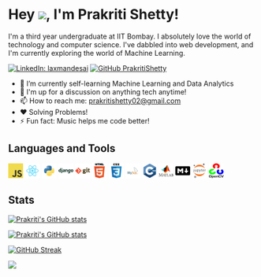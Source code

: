 # Hey <img src="https://raw.githubusercontent.com/MartinHeinz/MartinHeinz/master/wave.gif" width="30px">, I'm Prakriti Shetty!

I'm a third year undergraduate at IIT Bombay. I absolutely love the world of technology and computer science. I've dabbled into web development, and I'm currently exploring the world of Machine Learning.

[![LinkedIn: laxmandesai](https://img.shields.io/badge/-PrakritiShetty-blue?style=flat-square&logo=Linkedin&logoColor=white&link=https://www.linkedin.com/in/prakriti-shetty-0533991b9/)](https://www.linkedin.com/in/prakriti-shetty-0533991b9/)
[![GitHub PrakritiShetty](https://img.shields.io/github/followers/PrakritiShetty?label=follow&style=social)](https://github.com/PrakritiShetty)

- 🌱 I’m currently self-learning Machine Learning and Data Analytics
- 💬 I'm up for a discussion on anything tech anytime!
- 📫 How to reach me: [prakritishetty02@gmail.com](mailto:prakritishetty02@gmail.com)
- ❤️ Solving Problems!
- ⚡ Fun fact: Music helps me code better!

## Languages and Tools

<code><img height="30" src="https://raw.githubusercontent.com/github/explore/80688e429a7d4ef2fca1e82350fe8e3517d3494d/topics/javascript/javascript.png"></code>
<code><img height="30" src="https://raw.githubusercontent.com/github/explore/80688e429a7d4ef2fca1e82350fe8e3517d3494d/topics/react/react.png"></code>
<code><img height="30" src="https://raw.githubusercontent.com/github/explore/80688e429a7d4ef2fca1e82350fe8e3517d3494d/topics/python/python.png"></code>
<code><img height="30" src="https://raw.githubusercontent.com/github/explore/80688e429a7d4ef2fca1e82350fe8e3517d3494d/topics/django/django.png"></code>
<code><img height="30" src="https://raw.githubusercontent.com/github/explore/80688e429a7d4ef2fca1e82350fe8e3517d3494d/topics/git/git.png"></code>
<code><img height="30" src="https://raw.githubusercontent.com/github/explore/80688e429a7d4ef2fca1e82350fe8e3517d3494d/topics/html/html.png"></code>
<code><img height="30" src="https://raw.githubusercontent.com/github/explore/80688e429a7d4ef2fca1e82350fe8e3517d3494d/topics/css/css.png"></code>
<code><img height="30" src="https://raw.githubusercontent.com/github/explore/80688e429a7d4ef2fca1e82350fe8e3517d3494d/topics/mysql/mysql.png"></code>
<code><img height="30" src="https://raw.githubusercontent.com/github/explore/80688e429a7d4ef2fca1e82350fe8e3517d3494d/topics/cpp/cpp.png"></code>
<code><img height="30" src="https://raw.githubusercontent.com/github/explore/80688e429a7d4ef2fca1e82350fe8e3517d3494d/topics/matlab/matlab.png"></code>
<code><img height="30" src="https://raw.githubusercontent.com/github/explore/80688e429a7d4ef2fca1e82350fe8e3517d3494d/topics/markdown/markdown.png"></code>
<code><img height="30" src="https://raw.githubusercontent.com/github/explore/80688e429a7d4ef2fca1e82350fe8e3517d3494d/topics/jupyter-notebook/jupyter-notebook.png"></code>
<code><img height="30" src="https://raw.githubusercontent.com/github/explore/80688e429a7d4ef2fca1e82350fe8e3517d3494d/topics/opencv/opencv.png"></code>



## Stats

[![Prakriti's GitHub stats](https://github-readme-stats.vercel.app/api?username=PrakritiShetty&show_icons=true&count_private=true&theme=tokyonight)](https://github.com/PrakritiShetty/)

[![Prakriti's GitHub stats](https://github-readme-stats.vercel.app/api?username=PrakritiShetty)](https://github.com/PrakritiShetty/github-readme-stats)

[![GitHub Streak](https://github-readme-streak-stats.herokuapp.com?user=PrakritiShetty&theme=tokyonight&hide_border=true&date_format=M%20j%5B%2C%20Y%5D)](https://github.com/PrakritiShetty/)

![](https://hit.yhype.me/github/profile?user_id=63250453)

